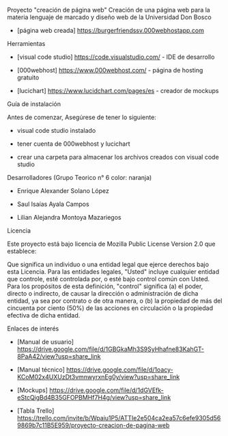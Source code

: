 Proyecto "creación de página web"
Creación de una página web para la materia lenguaje de marcado y diseño web de la Universidad Don Bosco

- [página web creada] https://burgerfriendssv.000webhostapp.com

Herramientas

- [visual code studio] https://code.visualstudio.com/ - IDE de desarrollo

- [000webhost] https://www.000webhost.com/ - página de hosting gratuito

- [lucichart] https://www.lucidchart.com/pages/es - creador de mockups

Guía de instalación

Antes de comenzar, Asegúrese de tener lo siguiente:

- visual code studio instalado

- tener cuenta de 000webhost y lucichart

- crear una carpeta para almacenar los archivos creados con visual code studio

Desarrolladores (Grupo Teorico n° 6 color: naranja)

- Enrique Alexander Solano López

- Saul Isaías Ayala Campos

- Lilian Alejandra Montoya Mazariegos

Licencia

Este proyecto está bajo licencia de Mozilla Public License Version 2.0 que establece:

Que significa un individuo o una entidad legal que ejerce derechos bajo esta Licencia. Para las entidades legales, "Usted" incluye cualquier entidad que controle, esté controlada por, o esté bajo control común con Usted. Para los propósitos de esta definición, "control" significa (a) el poder, directo o indirecto, de causar la dirección o administración de dicha entidad, ya sea por contrato o de otra manera, o (b) la propiedad de más del cincuenta por ciento (50%) de las acciones en circulación o la propiedad efectiva de dicha entidad.

Enlaces de interés

- [Manual de usuario] https://drive.google.com/file/d/1GBGkaMh3S9SyHhafne83KahGT-8PaA42/view?usp=share_link

- [Manual técnico] https://drive.google.com/file/d/1oacy-KCoM02x4UXUzDt3vmnwyrxnEg0y/view?usp=share_link

- [Mockups] https://drive.google.com/file/d/1dGVEfk-eStcQigBd4B35GFOPBMHf7H4g/view?usp=share_link

- [Tabla Trello] https://trello.com/invite/b/Wpaiu1P5/ATTIe2e504ca2ea57c6efe9305d569869b7c11B5E959/proyecto-creacion-de-pagina-web
